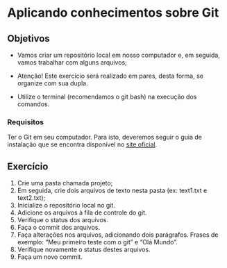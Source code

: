 <h1> Aplicando conhecimentos sobre Git </h2>

<h2>Objetivos</h2>

- Vamos criar um repositório local em nosso computador e, em seguida, vamos trabalhar com alguns arquivos;

- Atenção! Este exercício será realizado em pares, desta forma, se organize com sua dupla.

- Utilize o terminal (recomendamos o git bash) na execução dos comandos.
<h3>Requisitos</h3>
Ter o Git em seu computador. Para isto, deveremos seguir o guia de instalação que se encontra disponível no <a href="https://git-scm.com/downloads.">site oficial</a>.


<h2>Exercício</h2>

<ol>
<li>Crie uma pasta chamada projeto;
<li>Em seguida, crie dois arquivos de texto nesta pasta (ex: text1.txt e text2.txt);
<li>Inicialize o repositório local no git.
<li>Adicione os arquivos à fila de controle do git.
<li>Verifique o status dos arquivos.
<li>Faça o commit dos arquivos.
<li>Faça alterações nos arquivos, adicionando dois parágrafos. Frases de exemplo: “Meu primeiro teste com o git” e “Olá Mundo”.
<li>Verifique novamente o status destes arquivos.
<li>Faça um novo commit.
</ol>